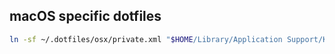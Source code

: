 macOS specific dotfiles
--------

```bash
ln -sf ~/.dotfiles/osx/private.xml "$HOME/Library/Application Support/Karabiner"
```
